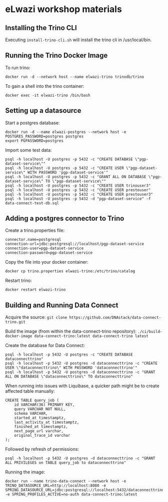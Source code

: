 # eLwazi workshop materials

## Installing the Trino CLI

Executing `install-trino-cli.sh` will install the trino cli in /usr/local/bin.

## Running the Trino Docker Image

To run trino:
```
docker run -d --network host --name elwazi-trino trinodb/trino
```

To gain a shell into the trino container:
```
docker exec -it elwazi-trino /bin/bash
```

## Setting up a datasource
Start a postgres database:
```
docker run -d --name elwazi-postgres --network host -e POSTGRES_PASSWORD=postgres postgres
export PGPASSWORD=postgres
```

Import some test data:
```
psql -h localhost -U postgres -p 5432 -c "CREATE DATABASE \"pgp-dataset-service\""
psql -h localhost -U postgres -p 5432 -c "CREATE USER \"pgp-dataset-service\" WITH PASSWORD 'pgp-dataset-service'"
psql -h localhost -U postgres -p 5432 -c "GRANT ALL ON DATABASE \"pgp-dataset-service\" TO \"pgp-dataset-service\""
psql -h localhost -U postgres -p 5432 -c "CREATE USER trinouser3"
psql -h localhost -U postgres -p 5432 -c "CREATE USER prestouser"
psql -h localhost -U postgres -p 5432 -c "CREATE USER prestouser3"
psql -h localhost -U postgres -p 5432 -d "pgp-dataset-service" -f data-connect-test-db.sql
```

## Adding a postgres connector to Trino

Create a trino.properties file:

```
connector.name=postgresql
connection-url=jdbc:postgresql://localhost/pgp-dataset-service
connection-user=pgp-dataset-service
connection-password=pgp-dataset-service
```

Copy the file into your docker container:
```
docker cp trino.properties elwazi-trino:/etc/trino/catalog
```

Restart trino:
```
docker restart elwazi-trino
```

## Building and Running Data Connect

Acquire the source:
`git clone https://github.com/DNAstack/data-connect-trino.git`

Build the image (from within the data-connect-trino repository):
`./ci/build-docker-image data-connect-trino:latest data-connect-trino latest`

Create the database for Data Connect:
```
psql -h localhost -p 5432 -U postgres -c "CREATE DATABASE dataconnecttrino"
psql -h localhost -p 5432 -U postgres -d dataconnecttrino -c "CREATE USER \"dataconnecttrino\" WITH PASSWORD 'dataconnecttrino'"
psql -h localhost -p 5432 -U postgres -d dataconnecttrino -c "GRANT ALL ON DATABASE \"dataconnecttrino\" TO dataconnecttrino"
```

When running into issues with Liquibase, a quicker path might be to create affected table manually:
```
CREATE TABLE query_job (
    id VARCHAR(36) PRIMARY KEY,
    query VARCHAR NOT NULL,
    schema VARCHAR,
    started_at timestamptz,
    last_activity_at timestamptz,
    finished_at timestamptz,
    next_page_url varchar,
    original_trace_id varchar
);
```

Followed by refresh of permissions:

```
psql -h localhost -p 5432 -U postgres -d dataconnecttrino -c "GRANT ALL PRIVILEGES on TABLE query_job to dataconnecttrino"
```

Running the image:
```
docker run --name trino-data-connect --network host -e TRINO_DATASOURCE_URL=http://localhost:8080 -e SPRING_DATASOURCE_URL=jdbc:postgresql://localhost:5432/dataconnecttrino -e SPRING_PROFILES_ACTIVE=no-auth data-connect-trino:latest
```
